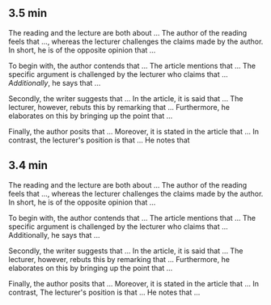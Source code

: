 ## 3.5 min
The reading and the lecture are both about ... The author of the reading feels that ..., whereas the lecturer challenges the claims made by the author. In short, he is of the opposite opinion that ...

To begin with, the author contends that ... The article mentions that ... The specific argument is challenged by the lecturer who claims that ... *Additionally*, he says that ...

Secondly, the writer suggests that ... In the article, it is said that ... The lecturer, however, rebuts this by remarking that ... Furthermore, he elaborates on this by bringing up the point that ...

Finally, the author posits that ... Moreover, it is stated in the article that ... In contrast, the lecturer's position is that ... He notes that

## 3.4 min
The reading and the lecture are both about ... The author of the reading feels that ..., whereas the lecturer challenges the claims made by the author. In short, he is of the opposite opinion that ...

To begin with, the author contends that ... The article mentions that ... The specific argument is challenged by the lecturer who claims that ... Additionally, he says that ...

Secondly, the writer suggests that ... In the article, it is said that ... The lecturer, however, rebuts this by remarking that ... Furthermore, he elaborates on this by bringing up the point that ...

Finally, the author posits that ... Moreover, it is stated in the article that ... In contrast, The lecturer's position is that ... He notes that ...